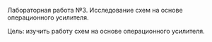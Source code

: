 Лабораторная работа №3. Исследование схем на основе операционного усилителя.

Цель: изучить работу схем на основе операционного усилителя.
